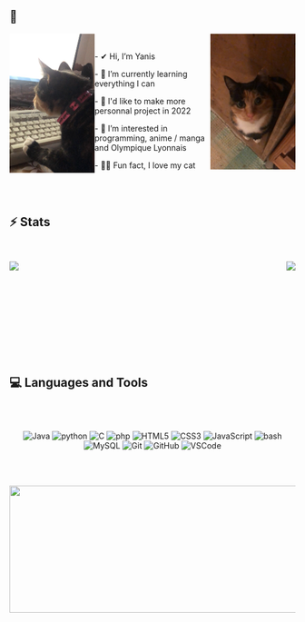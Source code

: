 ## 👋

<img  width="150" height="245" align="left" src="img/moumoune_pc.png">
<img  width="150" align="right" src="img/moumoune.jpg">

<br>
<p>
  - ✔ Hi, I’m Yanis
</p>
<p>
  - 🌱 I’m currently learning everything I can
 </p>

 <p>
   - 💭 I'd like to make more personnal project in 2022
 </p>  
  <p>
   - 🎃 I’m interested in programming, anime / manga and Olympique Lyonnais
 </p>
 <p>
   - 🐱‍👤 Fun fact, I love my cat
 </p>  
 
<br><br>

## ⚡ Stats
<br>

<p>
  <img align="left" src="https://github-readme-stats.vercel.app/api?username=yato5&show_icons=true&theme=radical"/>
  <img align="right" src="https://github-readme-stats.vercel.app/api/top-langs/?username=yato5&hide=javascript,html"/>
</p>

<br><br><br><br><br><br><br><br><br><br>

## 💻 Languages and Tools

<br><br>

<p align="center">  
  <img alt="Java" width="60px" src="https://cdn.jsdelivr.net/gh/devicons/devicon/icons/java/java-original.svg"/>
  <img alt="python" width="60px" src="https://cdn.jsdelivr.net/gh/devicons/devicon/icons/python/python-original.svg"/>
  <img alt="C" width="60px" src="https://cdn.jsdelivr.net/gh/devicons/devicon/icons/c/c-plain.svg"/>
  <img alt="php" width="60px" src="https://cdn.jsdelivr.net/gh/devicons/devicon/icons/php/php-plain.svg" />
  <img alt="HTML5" width="60px" src="https://cdn.jsdelivr.net/gh/devicons/devicon/icons/html5/html5-original.svg"/>
  <img alt="CSS3" width="60px" src="https://cdn.jsdelivr.net/gh/devicons/devicon/icons/css3/css3-original.svg" />
  <img alt="JavaScript" width="60px" src="https://cdn.jsdelivr.net/gh/devicons/devicon/icons/javascript/javascript-original.svg" />
  <img alt="bash" width="60px" src="https://cdn.jsdelivr.net/gh/devicons/devicon/icons/bash/bash-original.svg" />
  <img alt="MySQL" width="60px" src="https://cdn.jsdelivr.net/gh/devicons/devicon/icons/mysql/mysql-original.svg" />
  <img alt="Git" width="60px" src="https://cdn.jsdelivr.net/gh/devicons/devicon/icons/git/git-original.svg" />
  <img alt="GitHub" width="60px" src="https://user-images.githubusercontent.com/3369400/139447912-e0f43f33-6d9f-45f8-be46-2df5bbc91289.png" />
  <img alt="VSCode" width="60px" src="https://cdn.jsdelivr.net/gh/devicons/devicon/icons/vscode/vscode-original.svg" />
</p>

<br><br>

<p align="center">  
  <img src="https://i.pinimg.com/originals/65/e7/84/65e7847ac0d32b11a73b2b3907edbee2.gif" width="800" height="224" />
</p>
